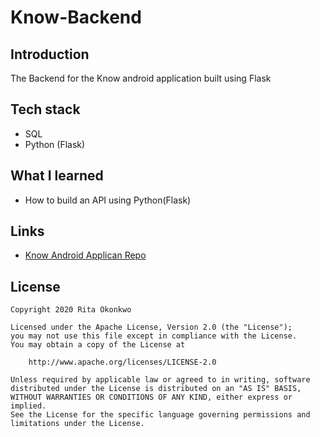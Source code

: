 # Know-Backend
## Introduction
The Backend for the Know android application built using Flask

## Tech stack

- SQL
- Python (Flask)

## What I learned

- How to build an API using Python(Flask)

## Links
- [Know Android Applican Repo](https://github.com/Rita-Okonkwo/Know-Android) 

## License
```
Copyright 2020 Rita Okonkwo

Licensed under the Apache License, Version 2.0 (the "License");
you may not use this file except in compliance with the License.
You may obtain a copy of the License at

    http://www.apache.org/licenses/LICENSE-2.0

Unless required by applicable law or agreed to in writing, software
distributed under the License is distributed on an "AS IS" BASIS,
WITHOUT WARRANTIES OR CONDITIONS OF ANY KIND, either express or implied.
See the License for the specific language governing permissions and
limitations under the License.
```
